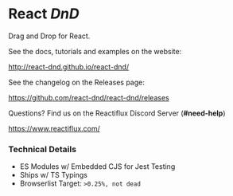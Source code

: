 # React *DnD*

Drag and Drop for React.

See the docs, tutorials and examples on the website:

http://react-dnd.github.io/react-dnd/

See the changelog on the Releases page:

https://github.com/react-dnd/react-dnd/releases

Questions? Find us on the Reactiflux Discord Server (**#need-help**)

https://www.reactiflux.com/

### Technical Details

- ES Modules w/ Embedded CJS for Jest Testing
- Ships w/ TS Typings
- Browserlist Target: `>0.25%, not dead`

